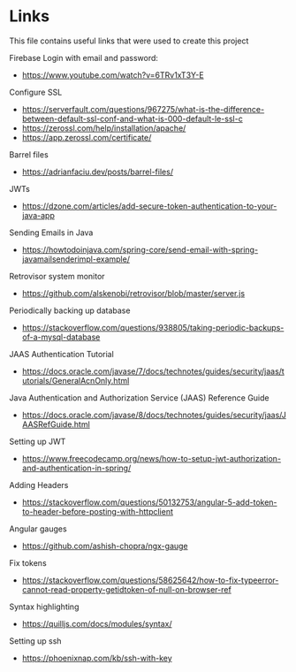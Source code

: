 # Links
This file contains useful links that were used to create this project

Firebase Login with email and password:
* https://www.youtube.com/watch?v=6TRv1xT3Y-E

Configure SSL
* https://serverfault.com/questions/967275/what-is-the-difference-between-default-ssl-conf-and-what-is-000-default-le-ssl-c
* https://zerossl.com/help/installation/apache/
* https://app.zerossl.com/certificate/

Barrel files
* https://adrianfaciu.dev/posts/barrel-files/

JWTs
* https://dzone.com/articles/add-secure-token-authentication-to-your-java-app

Sending Emails in Java
* https://howtodoinjava.com/spring-core/send-email-with-spring-javamailsenderimpl-example/

Retrovisor system monitor
* https://github.com/alskenobi/retrovisor/blob/master/server.js

Periodically backing up database
* https://stackoverflow.com/questions/938805/taking-periodic-backups-of-a-mysql-database

JAAS Authentication Tutorial
* https://docs.oracle.com/javase/7/docs/technotes/guides/security/jaas/tutorials/GeneralAcnOnly.html

Java Authentication and Authorization Service (JAAS) Reference Guide
* https://docs.oracle.com/javase/8/docs/technotes/guides/security/jaas/JAASRefGuide.html

Setting up JWT
* https://www.freecodecamp.org/news/how-to-setup-jwt-authorization-and-authentication-in-spring/

Adding Headers
* https://stackoverflow.com/questions/50132753/angular-5-add-token-to-header-before-posting-with-httpclient

Angular gauges
* https://github.com/ashish-chopra/ngx-gauge

Fix tokens
* https://stackoverflow.com/questions/58625642/how-to-fix-typeerror-cannot-read-property-getidtoken-of-null-on-browser-ref

Syntax highlighting
* https://quilljs.com/docs/modules/syntax/

Setting up ssh
* https://phoenixnap.com/kb/ssh-with-key